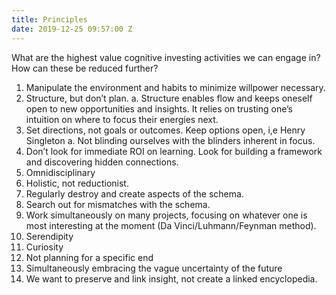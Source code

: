 ```yaml
---
title: Principles
date: 2019-12-25 09:57:00 Z
---
```


What are the highest value cognitive investing activities we can engage in? How can these be reduced further?

 1. Manipulate the environment and habits to minimize willpower necessary.
 2. Structure, but don’t plan.
    a. Structure enables flow and keeps oneself open to new opportunities and insights. It relies on trusting one’s intuition on where to focus their energies next.
 3. Set directions, not goals or outcomes. Keep options open, i,e Henry Singleton
    a. Not blinding ourselves with the blinders inherent in focus.
 4. Don’t look for immediate ROI on learning. Look for building a framework and discovering hidden connections.
 5. Omnidisciplinary
 6. Holistic, not reductionist.
 7. Regularly destroy and create aspects of the schema.
 8. Search out for mismatches with the schema.
 9. Work simultaneously on many projects, focusing on whatever one is most interesting at the moment (Da Vinci/Luhmann/Feynman method).
10. Serendipity
11. Curiosity
12. Not planning for a specific end
13. Simultaneously embracing the vague uncertainty of the future
14. We want to preserve and link insight, not create a linked encyclopedia.
